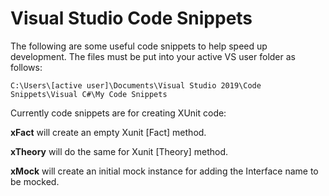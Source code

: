 # Visual Studio Code Snippets

The following are some useful code snippets to help speed up development.
The files must be put into your active VS user folder as follows:
```
C:\Users\[active user]\Documents\Visual Studio 2019\Code Snippets\Visual C#\My Code Snippets
```
Currently code snippets are for creating XUnit code:

**xFact** will create an empty Xunit [Fact] method.

**xTheory** will do the same for Xunit [Theory] method.

**xMock** will create an initial mock instance for adding the Interface name to be mocked.
